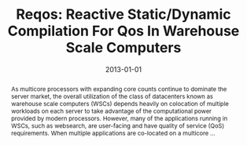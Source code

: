 ---
title: "Reqos: Reactive Static/Dynamic Compilation For Qos In Warehouse Scale Computers"
abstract: "As multicore processors with expanding core counts continue to dominate the server market, the overall utilization of the class of datacenters known as warehouse scale computers (WSCs) depends heavily on colocation of multiple workloads on each server to take advantage of the computational power provided by modern processors. However, many of the applications running in WSCs, such as websearch, are user-facing and have quality of service (QoS) requirements. When multiple applications are co-located on a multicore …"
date: 2013-01-01
venue: "Architectural Support for Programming Languages and Operating Systems, ASPLOS '13, Houston, TX, USA - March 16 - 20, 2013"
paperurl: https://dl.acm.org/doi/abs/10.1145/2499368.2451126
authors: "Lingjia Tang, Jason Mars, Wei Wang, Tanima Dey and Mary Lou Soffa"
awards: ""
---